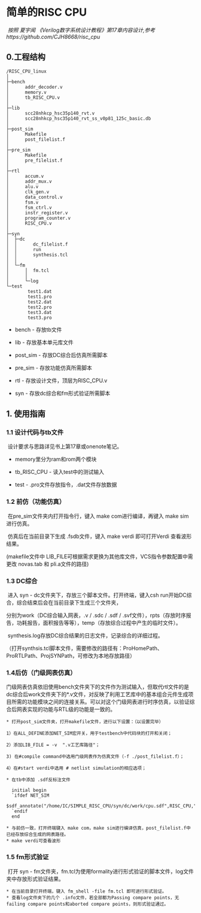 # 简单的RISC CPU

​																	_按照 夏宇闻 《Verilog数字系统设计教程》第17章内容设计,参考https://github.com/CJH8668/risc_cpu_

##  0.工程结构

```
/RISC_CPU_linux
│  
├─bench
│      addr_decoder.v
│      memory.v
│      tb_RISC_CPU.v
│      
├─lib
│      scc28nhkcp_hsc35p140_rvt.v
│      scc28nhkcp_hsc35p140_rvt_ss_v0p81_125c_basic.db
│      
├─post_sim
│      Makefile
│      post_filelist.f
│      
├─pre_sim
│      Makefile
│      pre_filelist.f
│      
├─rtl
│      accum.v
│      addr_mux.v
│      alu.v
│      clk_gen.v
│      data_control.v
│      fsm.v
│      fsm_ctrl.v
│      instr_register.v
│      program_counter.v
│      RISC_CPU.v
│      
├─syn
│  ├─dc
│  │      dc_filelist.f
│  │      run
│  │      synthesis.tcl
│  │      
│  └─fm
│      │  fm.tcl
│      │  
│      └─log
└─test
        test1.dat
        test1.pro
        test2.dat
        test2.pro
        test3.dat
        test3.pro
```

* bench - 存放tb文件

* lib - 存放基本单元库文件

* post_sim - 存放DC综合后仿真所需脚本

* pre_sim - 存放功能仿真所需脚本

* rtl - 存放设计文件，顶层为RISC_CPU.v

* syn - 存放dc综合和fm形式验证所需脚本

## 1.  使用指南

### 1.1 设计代码与tb文件

​	设计要求与思路详见书上第17章或onenote笔记。

 * memory里分为ram和rom两个模块

 * tb_RISC_CPU -  读入test中的测试输入

 * test - .pro文件存放指令，.dat文件存放数据

### 1.2 前仿（功能仿真）

​	在pre_sim文件夹内打开指令行，键入 make com进行编译，再键入 make sim 进行仿真。

​	仿真后在当前目录下生成 .fsdb文件，键入 make verdi 即可打开Verdi 查看波形结果。

(makefile文件中 LIB_FILE可根据需求更换为其他库文件，VCS指令参数配置中需更改 novas.tab 和 pli.a文件的路径)

### 1.3 DC综合

​	进入 syn - dc文件夹下，存放三个脚本文件。打开终端，键入csh run开始DC综合，综合结束后会在当前目录下生成三个文件夹，

分别为work（DC综合输入网表，.v / .sdc / .sdf / .svf文件），rpts（存放时序报告，功耗报告，面积报告等等），temp（存放综合过程中产生的临时文件）。

​	synthesis.log存放DC综合结果的日志文件，记录综合的详细过程。

​	（打开synthsis.tcl脚本文件，需要修改的路径有：ProHomePath、ProRTLPath、ProjSYNPath，可修改为本地存放路径）

### 1.4后仿（门级网表仿真）

​	门级网表仿真依旧使用bench文件夹下的文件作为测试输入，但取代rtl文件的是dc综合后work文件夹下的*.v文件，对反映了利用工艺库中的基本组合元件生成项目所需的功能模块之间的连接关系。可以对这个门级网表进行时序仿真，以验证综合后网表实现的功能与RTL级的功能是一致的。

	* 打开post_sim文件夹，打开makefile文件，进行以下设置：（以设置完毕）

```
1）在ALL_DEFINE添加NET_SIM宏开关，用于testbench中代码块的打开和关闭；

2）添加LIB_FILE = -v  ".v工艺库路径"；

3) 在#compile command中选用门级网表作为仿真文件（-f ./post_filelist.f）；

4）在#start verdi中选用 # netlist simulation的相应选项；
```

	* 在tb中添加 .sdf反标注文件

```
  initial begin       
  `ifdef NET_SIM
      $sdf_annotate("/home/IC/SIMPLE_RISC_CPU/syn/dc/work/cpu.sdf",RISC_CPU,"TYPICAL","1:1:1","FROM_MTM");
  `endif
  end
```

	* 与前仿一致，打开终端键入 make com，make sim进行编译仿真，post_filelist.f中已经存放综合生成的网表路径。
	* make verdi可查看波形

### 1.5 fm形式验证

​	打开 syn - fm文件夹，fm.tcl为使用formality进行形式验证的脚本文件，log文件夹中存放形式验证结果。

	* 在当前目录打开终端，键入 fm_shell -file fm.tcl 即可进行形式验证。
	* 查看log文件夹下的几个 .info文件，若全部都为Passing compare points，无failing compare points和aborted compare points，则形式验证通过。